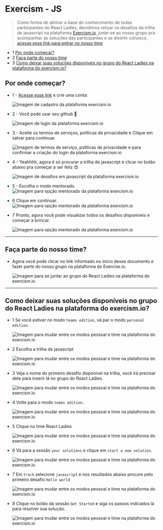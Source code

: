 # Exercism - JS
> Como forma de alinhar a base do conhecimento de todas participantes do React Ladies, decidimos relizar os desafios da trilha de javascript na plataforma [Exercism.io](https://exercism.io/), junte-se ao nosso grupo pra acompanhar as soluções das participantes e se divertir conosco, [acesse esse link para entrar no nosso time](https://teams.exercism.io/teams/jFu9X5t7phBcZ2ntGdRvS3ck/join)

- 1 [Por onde começar?](#por-onde-começar)
- 2 [Faça parte do nosso time](#faça-parte-do-nosso-time)
- 3 [Como deixar suas soluções disponíveis no grupo do React Ladies na plataforma do exercism.io?](#como-deixar-suas-soluções-disponíveis-no-grupo-do-react-ladies-na-plataforma-do-exercism.io)


## Por onde começar?
- 1 - [Acesse esse link](https://exercism.io/) e crie uma conta:

  ![Imagem de cadastro da plataforma exercism.io](../imgs/sign.png)

- 2 - Você pode usar seu github 💜

  ![Imagem de login da plataforma exercism.io](../imgs/login.png)

- 3 - Aceite os termos de serviços, políticas de privacidade e Clique em salvar para continuar.

  ![Imagem de termos de serviço, políticas de privacidade e para confirmar a criação do login da plataforma exercism.io](../imgs/save.png)

-  4 - Yeahhhh, agora é só procurar a trilha de javascript e clicar no botão abaixo pra começar a ser feliz 😍

    ![Imagem de desafios em javascript da plataforma exercism.io](../imgs/track.png)

- 5 - Escolha o modo mentorado.
  ![Imagem para opção mentorado da plataforma exercism.io](../imgs/mentored.png)

 - 6 Clique em continuar.
  ![Imagem para opção mentorado da plataforma exercism.io](../imgs/start.png)

 - 7 Pronto, agora você pode visualizar todos os desafios disponíveis e começar a brincar.

    ![Imagem para opção mentorado da plataforma exercism.io](../imgs/play.png)

  ---


 ## Faça parte do nosso time?
  - Agora você pode clicar no link informado no início desse documento e fazer parte do nosso grupo na plataforma do Exercise.io.

    ![Imagem para se juntar ao grupo do React Ladies na plataforma do exercism.io](../imgs/join.png)

---

## Como deixar suas soluções disponíveis no grupo do React Ladies na plataforma do exercism.io?
- 1 Se você estiver no modo `teams edition`, vá par o modo `personal edition`.

    ![Imagem para mudar entre os modos pessoal e time na plataforma do exercism.io](../imgs/personal.png)

- 2 Escolha a trilha de javascript

  ![Imagem para mudar entre os modos pessoal e time na plataforma do exercism.io](../imgs/js.png)

- 3 Veja o nome do primeiro desafio disponível na trilha, você irá precisar dele para inserir lá no grupo do React Ladies.

    ![Imagem para mudar entre os modos pessoal e time na plataforma do exercism.io](../imgs/playNew.png)

- 4 Volte para o modo  `teams edition`.

    ![Imagem para mudar entre os modos pessoal e time na plataforma do exercism.io](../imgs/mentoredMode.png)

- 5 Clique no time React Ladies

    ![Imagem para mudar entre os modos pessoal e time na plataforma do exercism.io](../imgs/team.png)

- 6 Vá para a sessão `your solutions` e clique em `start a new solution`.

    ![Imagem para mudar entre os modos pessoal e time na plataforma do exercism.io](../imgs/solutions.png)

- 7 Em `track` selecione `javascript` e nos resultados abaixo procure pelo primeiro desafio `Hello world`

    ![Imagem para mudar entre os modos pessoal e time na plataforma do exercism.io](../imgs/choose.png)

- 8 Clique no botão da sessão `Get Started` e siga os passos indicados lá para resolver sua solução.

  ![Imagem para mudar entre os modos pessoal e time na plataforma do exercism.io](../imgs/getStarted.png)
